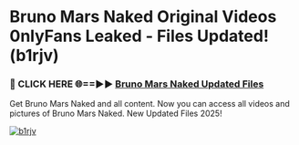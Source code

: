 # Bruno Mars Naked Original Videos 0nlyFans Leaked - Files Updated! (b1rjv)

<h3>🔴 CLICK HERE 🌐==►► <a href="https://tinyurl.com/yckcrads" rel="nofollow">Bruno Mars Naked Updated Files</a></h3>

Get Bruno Mars Naked and all content. Now you can access all videos and pictures of Bruno Mars Naked. New Updated Files 2025!

[![b1rjv](https://i.imgur.com/hpKpOFt.gif)](https://tinyurl.com/yckcrads)
